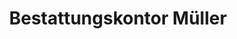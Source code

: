 ---
title: "Bestattungskontor Müller"
url: /rostock/bestattungskontor-mueller/
shop: Bestattungen
---